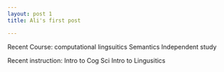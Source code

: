 ```yaml
---
layout: post 1
title: Ali's first post

---
```


Recent Course:
computational lingsuitics 
Semantics
Independent study

Recent instruction:
Intro to Cog Sci
Intro to Lingusitics
